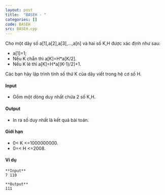 ```yaml
---
layout: post
title:  "BASEH - "
categories: []
code: BASEH
src: BASEH.cpp
---
```



Cho một dãy số a\[1\],a\[2\],a\[3\],...,a\[n\] và hai số K,H được xác định như sau:

*   a\[1\]=1;
*   Nếu K chẵn thì a\[K\]=H\*a\[K/2\].
*   Nếu K lẻ thì a\[K\]=H\*a\[(K-1)/2\]+1.

Các bạn hãy lập trình tính số thứ K của dãy viết trong hệ cơ số H.

#### Input

*   Gồm một dòng duy nhất chứa 2 số K,H.

#### Output

*   In ra số duy nhất là kết quả bài toán.

#### Giới hạn

*   0< K <=1000000000.
*   0=< H <=2008.

#### Ví dụ

```
**Input**
7 110

**Output**
111
```

<!--more-->

